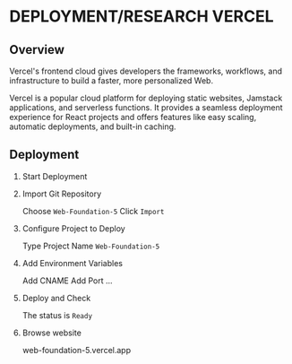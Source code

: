 # DEPLOYMENT/RESEARCH VERCEL 

## Overview

Vercel's frontend cloud gives developers the frameworks, workflows, and infrastructure to build a faster, more personalized Web.

Vercel is a popular cloud platform for deploying static websites, Jamstack applications, and serverless functions. It provides a seamless deployment experience for React projects and offers features like easy scaling, automatic deployments, and built-in caching.

## Deployment

1. Start Deployment

2. Import Git Repository

    Choose `Web-Foundation-5` Click `Import`

3. Configure Project to Deploy

    Type Project Name `Web-Foundation-5`

4. Add Environment Variables

    Add CNAME
    Add Port
    ...

5. Deploy and Check

    The status is `Ready`

6. Browse website

    web-foundation-5.vercel.app


